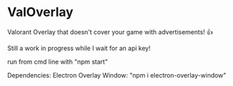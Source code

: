 # ValOverlay
Valorant Overlay that doesn't cover your game with advertisements! 👍

Still a work in progress while I wait for an api key!

run from cmd line with "npm start"

Dependencies:
  Electron Overlay Window:
    "npm i electron-overlay-window"
